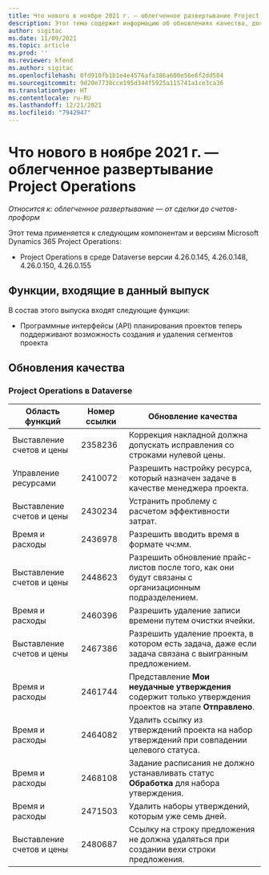```yaml
---
title: Что нового в ноябре 2021 г. — облегченное развертывание Project Operations
description: Этот тема содержит информацию об обновлениях качества, доступных в выпуске облегченного развертывания Project Operations за ноябрь 2021 года.
author: sigitac
ms.date: 11/09/2021
ms.topic: article
ms.prod: ''
ms.reviewer: kfend
ms.author: sigitac
ms.openlocfilehash: 0fd910fb1b1e4e4576afa386a600e56e6f2dd504
ms.sourcegitcommit: 9d20e7738cce195d344f5925a115741a1ce3ca36
ms.translationtype: HT
ms.contentlocale: ru-RU
ms.lasthandoff: 12/21/2021
ms.locfileid: "7942947"
---
```

# <a name="whats-new-november-2021---project-operations-lite-deployment"></a>Что нового в ноябре 2021 г. — облегченное развертывание Project Operations

_Относится к: облегченное развертывание — от сделки до счетов-проформ_

Этот тема применяется к следующим компонентам и версиям Microsoft Dynamics 365 Project Operations:

- Project Operations в среде Dataverse версии 4.26.0.145, 4.26.0.148, 4.26.0.150, 4.26.0.155
  
## <a name="features-included-in-this-release"></a>Функции, входящие в данный выпуск

В состав этого выпуска входят следующие функции:

- Программные интерфейсы (API) планирования проектов теперь поддерживают возможность создания и удаления сегментов проекта

## <a name="quality-updates"></a>Обновления качества

### <a name="project-operations-in-dataverse"></a>Project Operations в Dataverse

| Область функций | Номер ссылки | Обновление качества |
| --- | --- | --- |
| Выставление счетов и цены | 2358236 | Коррекция накладной должна допускать исправления со строками нулевой цены. |
| Управление ресурсами | 2410072 | Разрешить настройку ресурса, который назначен задаче в качестве менеджера проекта. |
| Выставление счетов и цены | 2430234 | Устранить проблему с расчетом эффективности затрат. |
| Время и расходы | 2436978 | Разрешить вводить время в формате чч:мм. |
| Выставление счетов и цены | 2448623 | Разрешить обновление прайс-листов после того, как они будут связаны с организационным подразделением. |
| Время и расходы | 2460396 | Разрешить удаление записи времени путем очистки ячейки. |
| Выставление счетов и цены | 2467386 | Разрешить удаление проекта, в котором есть задача, даже если задача связана с выигранным предложением. |
| Время и расходы | 2461744 | Представление **Мои неудачные утверждения** содержит только утверждения проектов на этапе **Отправлено**. |
| Время и расходы | 2464082 | Удалить ссылку из утверждений проекта на набор утверждений при совпадении целевого статуса. |
| Время и расходы | 2468108 | Задание расписания не должно устанавливать статус **Обработка** для набора утверждения. |
| Время и расходы | 2471503 | Удалить наборы утверждений, которым уже семь дней. |
| Выставление счетов и цены | 2480687 | Ссылку на строку предложения не должна удаляться при создании вехи строки предложения. |
